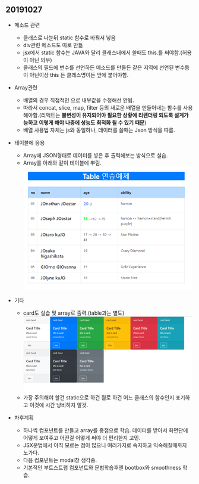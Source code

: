 ## 20191027



- 메소드 관련
  - 클래스로 나눈뒤 static 함수로 바꿔서 넣음
  - div관련 메소드도 따로 만듦
  - jsx에서 static 함수는 JAVA와 달리 클래스내에서 쓸때도 this.를 써야함.(허용이 아닌 의무)
  - 클래스의 필드에 변수를 선언하든 메소드를 만들든 같은 지역에 선언된 변수등이 아닌이상 this 든 클래스명이든 앞에 붙어야함.
- Array관련
  - 배열의 경우 직접적인 으로 내부값을 수정해선 안됨.
  - 따라서 concat, slice, map, filter 등의 새로운 배열을 만들어내는 함수를 사용해야함.(리액트는 **불변성이 유지되어야 필요한 상황에 리렌더링 되도록 설계가능하고 이렇게 해야 나중에 성능도 최적화 될 수 있기 때문**)
  - 배열 사용법 자체는 js와 동일하나, 데이터를 쓸때는 Json 방식을 따름. 

- 테이블에 응용
  - Array에 JSON형태로 데이터를 넣은 후 출력해보는 방식으로 실습.
  - Array를 아래와 같이 테이블에 뿌림.
  ![테이블](img/20191027_array.png)
- 기타
  - card도 실습 및 array로 출력.(table과는 별도)
  ![카드](img/20191027_card.png)
  - 가장 주의해야 할건 static으로 하건 뭘로 하건 어느 클래스의 함수인지 표기하고 이것에 시간 낭비하지 말것.

- 차후계획
  - 하나씩 컴포넌트를 만들고 array를 중점으로 학습. 데이터를 받아서 화면단에 어떻게 보여주고 어떤걸 어떻게 써야 더 편리한지 고민.
  - JSX문법에서 아직 모르는 점이 많으니 여러가지로 숙지하고 익숙해질때까지 노가다.
  - 다음 컴포넌트는 modal창 생각중.
  - 기본적인 부트스트랩 컴포넌트와 문법학습후엔 bootbox와 smoothness 학습.